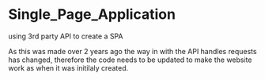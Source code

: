 # Single_Page_Application
using 3rd party API to create a SPA

As this was made over 2 years ago the way in with the API handles requests has changed, 
therefore the code needs to be updated to make the website work as when it was initilaly created.
